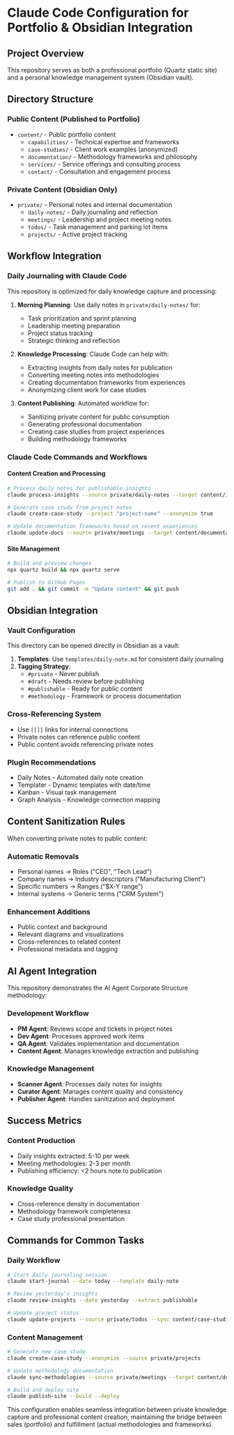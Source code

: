 # Claude Code Configuration for Portfolio & Obsidian Integration

## Project Overview
This repository serves as both a professional portfolio (Quartz static site) and a personal knowledge management system (Obsidian vault).

## Directory Structure

### Public Content (Published to Portfolio)
- `content/` - Public portfolio content
  - `capabilities/` - Technical expertise and frameworks
  - `case-studies/` - Client work examples (anonymized)
  - `documentation/` - Methodology frameworks and philosophy
  - `services/` - Service offerings and consulting process
  - `contact/` - Consultation and engagement process

### Private Content (Obsidian Only)
- `private/` - Personal notes and internal documentation
  - `daily-notes/` - Daily journaling and reflection
  - `meetings/` - Leadership and project meeting notes
  - `todos/` - Task management and parking lot items
  - `projects/` - Active project tracking

## Workflow Integration

### Daily Journaling with Claude Code
This repository is optimized for daily knowledge capture and processing:

1. **Morning Planning**: Use daily notes in `private/daily-notes/` for:
   - Task prioritization and sprint planning
   - Leadership meeting preparation
   - Project status tracking
   - Strategic thinking and reflection

2. **Knowledge Processing**: Claude Code can help with:
   - Extracting insights from daily notes for publication
   - Converting meeting notes into methodologies
   - Creating documentation frameworks from experiences
   - Anonymizing client work for case studies

3. **Content Publishing**: Automated workflow for:
   - Sanitizing private content for public consumption
   - Generating professional documentation
   - Creating case studies from project experiences
   - Building methodology frameworks

### Claude Code Commands and Workflows

#### Content Creation and Processing
```bash
# Process daily notes for publishable insights
claude process-insights --source private/daily-notes --target content/insights

# Generate case study from project notes
claude create-case-study --project "project-name" --anonymize true

# Update documentation frameworks based on recent experiences
claude update-docs --source private/meetings --target content/documentation
```

#### Site Management
```bash
# Build and preview changes
npx quartz build && npx quartz serve

# Publish to GitHub Pages
git add . && git commit -m "Update content" && git push
```

## Obsidian Integration

### Vault Configuration
This directory can be opened directly in Obsidian as a vault:

1. **Templates**: Use `templates/daily-note.md` for consistent daily journaling
2. **Tagging Strategy**: 
   - `#private` - Never publish
   - `#draft` - Needs review before publishing  
   - `#publishable` - Ready for public content
   - `#methodology` - Framework or process documentation

### Cross-Referencing System
- Use `[[]]` links for internal connections
- Private notes can reference public content
- Public content avoids referencing private notes

### Plugin Recommendations
- Daily Notes - Automated daily note creation
- Templater - Dynamic templates with date/time
- Kanban - Visual task management
- Graph Analysis - Knowledge connection mapping

## Content Sanitization Rules

When converting private notes to public content:

### Automatic Removals
- Personal names → Roles ("CEO", "Tech Lead") 
- Company names → Industry descriptors ("Manufacturing Client")
- Specific numbers → Ranges ("$X-Y range")
- Internal systems → Generic terms ("CRM System")

### Enhancement Additions  
- Public context and background
- Relevant diagrams and visualizations
- Cross-references to related content
- Professional metadata and tagging

## AI Agent Integration

This repository demonstrates the AI Agent Corporate Structure methodology:

### Development Workflow
- **PM Agent**: Reviews scope and tickets in project notes
- **Dev Agent**: Processes approved work items  
- **QA Agent**: Validates implementation and documentation
- **Content Agent**: Manages knowledge extraction and publishing

### Knowledge Management
- **Scanner Agent**: Processes daily notes for insights
- **Curator Agent**: Manages content quality and consistency
- **Publisher Agent**: Handles sanitization and deployment

## Success Metrics

### Content Production
- Daily insights extracted: 5-10 per week
- Meeting methodologies: 2-3 per month
- Publishing efficiency: <2 hours note to publication

### Knowledge Quality
- Cross-reference density in documentation
- Methodology framework completeness
- Case study professional presentation

## Commands for Common Tasks

### Daily Workflow
```bash
# Start daily journaling session
claude start-journal --date today --template daily-note

# Review yesterday's insights  
claude review-insights --date yesterday --extract publishable

# Update project status
claude update-projects --source private/todos --sync content/case-studies
```

### Content Management
```bash
# Generate new case study
claude create-case-study --anonymize --source private/projects

# Update methodology documentation
claude sync-methodologies --source private/meetings --target content/documentation

# Build and deploy site
claude publish-site --build --deploy
```

This configuration enables seamless integration between private knowledge capture and professional content creation, maintaining the bridge between sales (portfolio) and fulfillment (actual methodologies and frameworks).